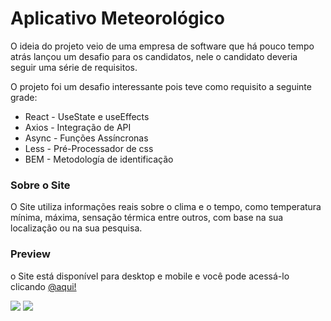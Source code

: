 # Aplicativo Meteorológico

O ideia do projeto veio de uma empresa de software que há pouco tempo atrás lançou um desafio para os candidatos,
nele o candidato deveria seguir uma série de requisitos.

O projeto foi um desafio interessante pois teve como requisito a seguinte grade:

- React - UseState e useEffects
- Axios - Integração de API
- Async - Funções Assíncronas
- Less - Pré-Processador de css
- BEM - Metodología de identificação

### Sobre o Site
O Site utiliza informações reais sobre o clima e o tempo, como temperatura mínima, máxima, sensação térmica entre outros, com base
na sua localização ou na sua pesquisa.

### Preview
o Site está disponível para desktop e mobile e você pode acessá-lo clicando [@aqui!](https://1st-challenge-olive.vercel.app/)

<img src="https://i.ibb.co/mFGtyVM/Screenshot-2023-10-22-08-53-35.png">
<img src="https://i.ibb.co/9by3Bmf/Screenshot-2023-10-21-21-56-04.png">


